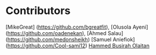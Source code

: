 # Contributors
[MikeGreat] (https://github.com/bgreatfit), 
[Olusola Ayeni] (https://github.com/oadenekan),
[Ahmed Salau] (https://github.com/medonsheikh)
[Samuel Aniefiok] (https://github.com/Cool-sami12)
[Hammed Busirah Olaitan](https://github.com/hammedb197)
